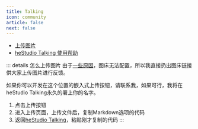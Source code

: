```yaml
---
title: Talking
icon: community
article: false
next: false
---
```


- [上传图片](https://image.hestudio.net/)
- [heStudio Talking 使用帮助](/docs/talking.html)


::: details 怎么上传图片
由于[一些原因](https://github.com/orgs/walinejs/discussions/1771)，图床无法配置，所以我直接扔出图床链接供大家上传图片进行反馈。

如果你可以开发在这个位置的嵌入式上传按钮，请联系我，如果可行，我将在heStudio Talking永久的署上你的名字。

1. 点击上传按钮
2. 进入上传页面，上传文件后，复制Markdown选项的代码
3. 返回[heStudio Talking](/talking/)，粘贴刚才复制的代码
:::

<Share colorful />

